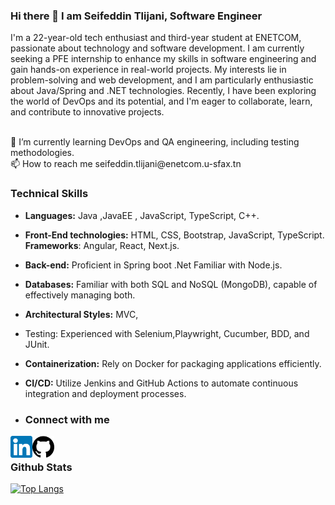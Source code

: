 ### Hi there 👋 I am Seifeddin Tlijani, Software Engineer
I'm a 22-year-old tech enthusiast and third-year student at ENETCOM, passionate about technology and software development. I am currently seeking a PFE internship to enhance my skills in software engineering and gain hands-on experience in real-world projects. My interests lie in problem-solving and web development, and I am particularly enthusiastic about Java/Spring and .NET technologies. Recently, I have been exploring the world of DevOps and its potential, and I'm eager to collaborate, learn, and contribute to innovative projects.

<br>  
🌱 I’m currently learning DevOps and QA engineering, including testing methodologies.
<br>  
📫 How to reach me seifeddin.tlijani@enetcom.u-sfax.tn

### Technical Skills
- **Languages:** Java ,JavaEE , JavaScript, TypeScript, C++.
- **Front-End technologies:** HTML, CSS, Bootstrap, JavaScript, TypeScript. **Frameworks**: Angular, React, Next.js.
- **Back-end:** Proficient in Spring boot .Net Familiar with Node.js.
- **Databases:** Familiar with both SQL and NoSQL (MongoDB), capable of effectively managing both.
- **Architectural Styles:** MVC,
- Testing: Experienced with Selenium,Playwright, Cucumber, BDD, and JUnit.
- **Containerization:** Rely on Docker for packaging applications efficiently.
- **CI/CD:** Utilize Jenkins and GitHub Actions to automate continuous integration and deployment processes.


- ### Connect with me
<a href="https://www.linkedin.com/in/tlijani-seif-482897200/">
  <img align="left" src="https://github.com/Seifeddin-tlijani/Seifeddin-tlijani/blob/main/linkedin.png" alt="Seif Tlijani | Linkedin" width="35px"/>
 </a>
<a href="https://github.com/Seifeddin-tlijani/">
  <img align="left" src="https://github.com/Seifeddin-tlijani/Seifeddin-tlijani/blob/main/Github.png" alt="Seif Tlijani | Github" width="35px"/>
</a>
<br>  


### Github Stats

[![Top Langs](https://github-readme-stats.vercel.app/api/top-langs/?username=Seifeddin-tlijani&layout=compact)](https://github.com/Seifeddin-tlijani/)

<!--
**Seifeddin-tlijani/Seifeddin-tlijani** is a ✨ _special_ ✨ repository because its `README.md` (this file) appears on your GitHub profile.

Here are some ideas to get you started:

- 🔭 I’m currently working on ...
- 🌱 I’m currently learning ...
- 👯 I’m looking to collaborate on ...
- 🤔 I’m looking for help with ...
- 💬 Ask me about ...
- 📫 How to reach me: ...
- 😄 Pronouns: ...
- ⚡ Fun fact: ...
-->
